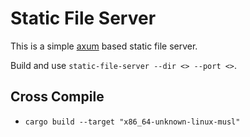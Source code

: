 # Static File Server

This is a simple [axum](https://github.com/tokio-rs/axum) based static file server.

Build and use `static-file-server --dir <> --port <>`.

## Cross Compile

* `cargo build --target "x86_64-unknown-linux-musl"`
